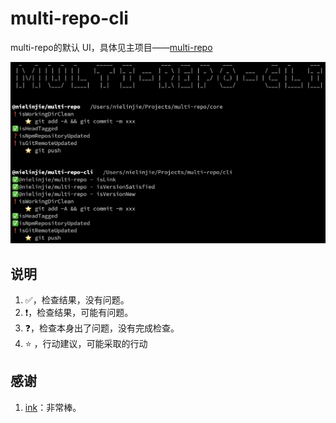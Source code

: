 # multi-repo-cli

multi-repo的默认 UI，具体见主项目——[multi-repo](https://github.com/nielinjie/multi-repo)

![ScreenShot2020-05-26](images/ScreenShot2020-05-26.png)

## 说明

1. ✅，检查结果，没有问题。
2. ❗️，检查结果，可能有问题。
3. ❓，检查本身出了问题，没有完成检查。
4. ⭐️ ，行动建议，可能采取的行动

## 感谢

1. [ink](https://github.com/vadimdemedes/ink)：非常棒。

